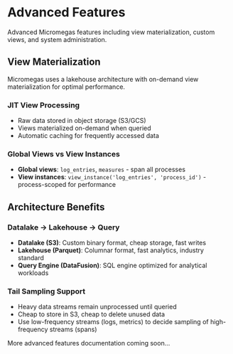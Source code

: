 # Advanced Features

Advanced Micromegas features including view materialization, custom views, and system administration.

## View Materialization

Micromegas uses a lakehouse architecture with on-demand view materialization for optimal performance.

### JIT View Processing
- Raw data stored in object storage (S3/GCS)
- Views materialized on-demand when queried
- Automatic caching for frequently accessed data

### Global Views vs View Instances
- **Global views**: `log_entries`, `measures` - span all processes
- **View instances**: `view_instance('log_entries', 'process_id')` - process-scoped for performance

## Architecture Benefits

### Datalake → Lakehouse → Query
- **Datalake (S3)**: Custom binary format, cheap storage, fast writes
- **Lakehouse (Parquet)**: Columnar format, fast analytics, industry standard
- **Query Engine (DataFusion)**: SQL engine optimized for analytical workloads

### Tail Sampling Support
- Heavy data streams remain unprocessed until queried
- Cheap to store in S3, cheap to delete unused data
- Use low-frequency streams (logs, metrics) to decide sampling of high-frequency streams (spans)

More advanced features documentation coming soon...
